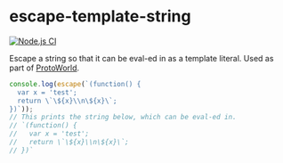 # escape-template-string

[![Node.js CI](https://github.com/rameshvarun/escape-template-string/actions/workflows/node.js.yml/badge.svg)](https://github.com/rameshvarun/escape-template-string/actions/workflows/node.js.yml)

Escape a string so that it can be eval-ed in as a template literal. Used as part of [ProtoWorld](https://github.com/rameshvarun/protoworld).

```javascript
console.log(escape(`(function() {
  var x = 'test';
  return \`\${x}\\n\${x}\`;
})`));
// This prints the string below, which can be eval-ed in.
// `(function() {
//   var x = 'test';
//   return \`\${x}\\n\${x}\`;
// })`
```
